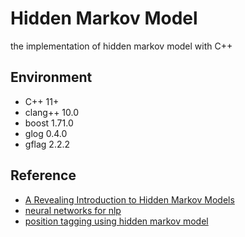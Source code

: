 # Hidden Markov Model

the implementation of hidden markov model with C++

## Environment

- C++ 11+
- clang++ 10.0
- boost 1.71.0
- glog 0.4.0
- gflag 2.2.2

## Reference

- [A Revealing Introduction to Hidden Markov Models](https://www.cs.sjsu.edu/~stamp/RUA/HMM.pdf)
- [neural networks for nlp](http://www.phontron.com/teaching.php)
- [position tagging using hidden markov model](http://www.phontron.com/slides/nlp-programming-ja-04-hmm.pdf)
